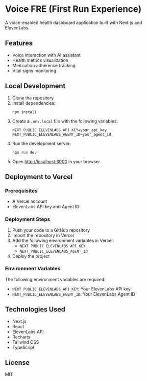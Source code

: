# Voice FRE (First Run Experience)

A voice-enabled health dashboard application built with Next.js and ElevenLabs.

## Features

- Voice interaction with AI assistant
- Health metrics visualization
- Medication adherence tracking
- Vital signs monitoring

## Local Development

1. Clone the repository
2. Install dependencies:
   ```
   npm install
   ```
3. Create a `.env.local` file with the following variables:
   ```
   NEXT_PUBLIC_ELEVENLABS_API_KEY=your_api_key
   NEXT_PUBLIC_ELEVENLABS_AGENT_ID=your_agent_id
   ```
4. Run the development server:
   ```
   npm run dev
   ```
5. Open [http://localhost:3000](http://localhost:3000) in your browser

## Deployment to Vercel

### Prerequisites

- A Vercel account
- ElevenLabs API key and Agent ID

### Deployment Steps

1. Push your code to a GitHub repository
2. Import the repository in Vercel
3. Add the following environment variables in Vercel:
   - `NEXT_PUBLIC_ELEVENLABS_API_KEY`
   - `NEXT_PUBLIC_ELEVENLABS_AGENT_ID`
4. Deploy the project

### Environment Variables

The following environment variables are required:

- `NEXT_PUBLIC_ELEVENLABS_API_KEY`: Your ElevenLabs API key
- `NEXT_PUBLIC_ELEVENLABS_AGENT_ID`: Your ElevenLabs Agent ID

## Technologies Used

- Next.js
- React
- ElevenLabs API
- Recharts
- Tailwind CSS
- TypeScript

## License

MIT
